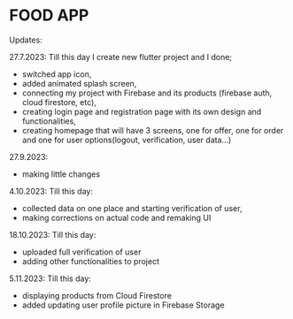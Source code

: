 # FOOD APP
Updates:

27.7.2023: Till this day I create new flutter project and I done;
- switched app icon,
- added animated splash screen,
- connecting my project with Firebase and its products (firebase auth, cloud firestore, etc),
- creating login page and registration page with its own design and functionalities,
- creating homepage that will have 3 screens, one for offer, one for order and one for user options(logout, verification, user data...)


27.9.2023:
- making little changes

4.10.2023: Till this day:
- collected data on one place and starting verification of user,
- making corrections on actual code and remaking UI
 
18.10.2023: Till this day:
- uploaded full verification of user  
- adding other functionalities to project

5.11.2023: Till this day:
- displaying products from Cloud Firestore
- added updating user profile picture in Firebase Storage
